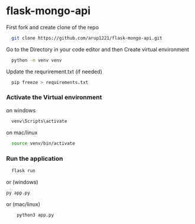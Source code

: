 # flask-mongo-api
<p>First fork and  create clone of the repo</p>

```bash
  git clone https://github.com/arup1221/flask-mongo-api.git
```
<p>Go to the Directory in your code editor and then Create virtual environment</p>

```bash
  python -m venv venv
```
<p>Update the requrirement.txt (if needed)</p>

```bash
  pip freeze > requirements.txt
```
### Activate the Virtual environment

on windows
```bash
  venv\Scripts\activate
```
on mac/linux
```bash
  source venv/bin/activate
```

### <p>Run the application</p>

```bash
  flask run
```
or (windows) 
```bash
py app.py
```
or (mac/linux)
```bash
    python3 app.py
```
